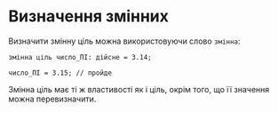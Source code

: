# Визначення змінних

Визначити змінну ціль можна використовуючи слово `змінна`:

```ціль
змінна ціль число_ПІ: дійсне = 3.14;

число_ПІ = 3.15; // пройде
```

Змінна ціль має ті ж властивості як і ціль, окрім того, що її значення можна перевизначити.